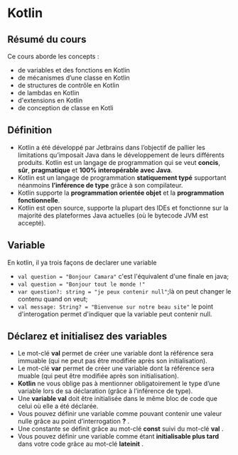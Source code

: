 # Kotlin

## Résumé du cours
Ce cours aborde les concepts :
* de variables et des fonctions en Kotlin
* de mécanismes d’une classe en Kotlin
* de structures de contrôle en Kotlin
* de lambdas en Kotlin
* d'extensions en Kotlin
* de conception de classe en Kotli

## Définition
* Kotlin a été développé par Jetbrains dans l’objectif de pallier les limitations qu’imposait Java dans le développement de leurs différents produits.
Kotlin est un langage de programmation qui se veut **concis**, **sûr**, **pragmatique** et **100% interopérable avec Java**.
* Kotlin est un langage de programmation **statiquement typé** supportant néanmoins **l’inférence de type** grâce à son compilateur.
* Kotlin supporte la **programmation orientée objet** et la **programmation fonctionnelle**.
* Kotlin est open source, supporte la plupart des IDEs et fonctionne sur la majorité des plateformes Java actuelles (où le bytecode JVM est accepté).

## Variable
En kotlin, il ya trois façons de declarer une variable
* <code>val question = "Bonjour Camara"</code> c'est l'équivalent d'une finale en java;
* <code>val question = "Bonjour tout le monde !"</code> 
* <code>var question?: string = "je peux contenir null"</code>;là on peut changer le contenu quand on veut;
* <code>val message: String? = "Bienvenue sur notre beau site"</code> le point d'interogation permet d'indiquer que la variable peut contenir null.

## Déclarez et initialisez des variables
* Le mot-clé  **val**  permet de créer une variable dont la référence sera immuable (qui ne peut pas être modifiée après son initialisation).
* Le mot-clé  **var**  permet de créer une variable dont la référence sera muable (qui peut être modifiée après son initialisation).
* **Kotlin** ne vous oblige pas à mentionner obligatoirement le type d’une variable lors de sa déclaration (grâce à l’inférence de type).
* Une **variable  val**  doit être initialisée dans le même bloc de code que celui où elle a été déclarée.
* Vous pouvez définir une variable comme pouvant contenir une valeur nulle grâce au point d’interrogation  **?** .
* Une constante se définit grâce au mot-clé  **const**  suivi du mot-clé **val**  .
* Vous pouvez définir une variable comme étant **initialisable plus tard** dans votre code grâce au mot-clé  **lateinit**  .